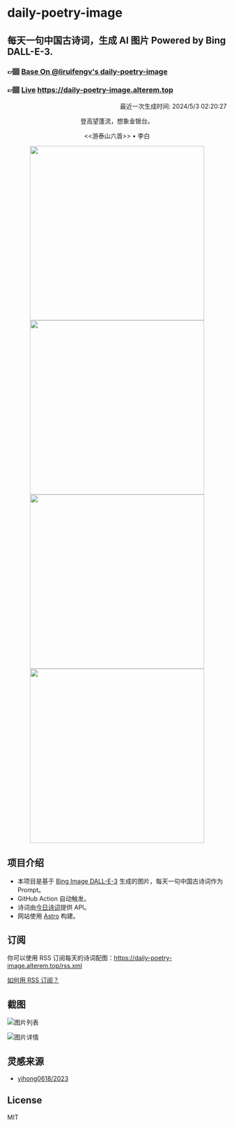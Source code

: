 
# daily-poetry-image

## 每天一句中国古诗词，生成 AI 图片 Powered by Bing DALL-E-3.

### 👉🏽 [Base On @liruifengv's daily-poetry-image](https://github.com/liruifengv/daily-poetry-image)

### 👉🏽 [Live](https://daily-poetry-image.alterem.top/) https://daily-poetry-image.alterem.top

<p align="right">
  最近一次生成时间: 2024/5/3 02:20:27
</p>
<p align="center">
登高望蓬流，想象金银台。
</p>
<p align="center">
<<游泰山六首>> • 李白
</p>
<p align="center">
<img src="https://tse2.mm.bing.net/th/id/OIG3.uIkCXEtrgWm3Kw37pxik" height="400" width="400" />
<img src="https://tse4.mm.bing.net/th/id/OIG3.F23rjQiOtvMLOQZoO2C_" height="400" width="400" />
<img src="https://tse1.mm.bing.net/th/id/OIG3.R41H5PWZqvRND48.SO9I" height="400" width="400" />
<img src="https://tse3.mm.bing.net/th/id/OIG3.UVOnOMBFtwiGSh98WY.e" height="400" width="400" />
</p>

## 项目介绍

-   本项目是基于 [Bing Image DALL-E-3](https://www.bing.com/images/create) 生成的图片，每天一句中国古诗词作为 Prompt。
-   GitHub Action 自动触发。
-   诗词由[今日诗词](https://www.jinrishici.com/)提供 API。
-   网站使用 [Astro](https://astro.build) 构建。

## 订阅

你可以使用 RSS 订阅每天的诗词配图：https://daily-poetry-image.alterem.top/rss.xml

[如何用 RSS 订阅？](https://zhuanlan.zhihu.com/p/55026716)

## 截图

![图片列表](./screenshots/Snipaste_2023-12-28_21-00-26.png)

![图片详情](./screenshots/Snipaste_2023-12-28_21-00-53.png)

## 灵感来源

-   [yihong0618/2023](https://github.com/yihong0618/2023)

## License

MIT
